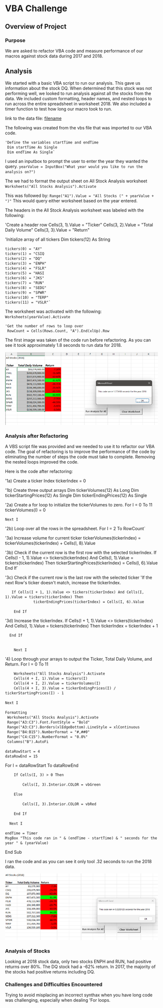 # VBA Challenge

## Overview of Project

### Purpose

We are asked to refactor VBA code and measure performance of our macros against stock data during 2017 and 2018. 


## Analysis

We started with a basic VBA script to run our analysis. This gave us information about the stock DQ. When determined that this stock was not performing well, we looked to run analysis against all the stocks from the data. We included custom formatting, header names, and nested loops to run across the entire spreadsheet in worksheet 2018. We also included a timer function to test how long our macro took to run.

link to the data file: [filename](/VBA_Challenge.zip)

The following was created from the vbs file that was imported to our VBA code.
	
	'Define the variables startTime and endTime
	 Dim startTime As Single
	 Dim endTime As Single`

I used an inputbox to prompt the user to enter the year they wanted the query.
	`yearValue = InputBox("What year would you like to run the analysis on?")`

The we had to format the output sheet on All Stock Analysis worksheet
	` Worksheets("All Stocks Analysis").Activate`

This was followed by:
	`Range("A1").Value = "All Stocks (" + yearValue + ")"`
This would query either worksheet based on the year entered.

The headers in the All Stock Analysis worksheet was labeled with the following:

'Create a header row
    Cells(3, 1).Value = "Ticker"
     Cells(3, 2).Value = "Total Daily Volume"
     Cells(3, 3).Value = "Return"

'Initialize array of all tickers
    Dim tickers(12) As String
    
    tickers(0) = "AY"
    tickers(1) = "CSIQ
    tickers(2) = "DQ"
    tickers(3) = "ENPH"
    tickers(4) = "FSLR"
    tickers(5) = "HASI
    tickers(6) = "JKS"
    tickers(7) = "RUN"
    tickers(8) = "SEDG"
    tickers(9) = "SPWR"
    tickers(10) = "TERP"
    tickers(11) = "VSLR"`

 The worksheet was activated with the following:
    `Worksheets(yearValue).Activate`
    
    'Get the number of rows to loop over
     RowCount = Cells(Rows.Count, "A").End(xlUp).Row

The first image was taken of the code run before refactoring. As you can see it took approximately 1.8 seconds to run data for 2018.

 ![This is an image](/resources/2018AllStocksAnalysis.png)

### Analysis after Refactoring

A VBS script file was provided and we needed to use it to refactor our VBA code. The goal of refactoring is to improve the performance of the code by eliminating the number of steps the code must take to complete. Removing the nested loops improved the code. 

Here is the code after refactoring:

  '1a) Create a ticker Index
    tickerIndex = 0

  '1b) Create three output arrays
     Dim tickerVolumes(12) As Long
     Dim tickerStartingPrices(12) As Single
     Dim tickerEndingPrices(12) As Single
    
 '2a) Create a for loop to initialize the tickerVolumes to zero.
      For I = 0 To 11
        tickerVolumes(I) = 0
    
    Next I
        
 '2b) Loop over all the rows in the spreadsheet.
      For I = 2 To RowCount`
            
  '3a) Increase volume for current ticker
        tickerVolumes(tickerIndex) = tickerVolumes(tickerIndex) + Cells(I, 8).Value
        
   
  '3b) Check if the current row is the first row with the selected tickerIndex.
        If Cells(I - 1, 1).Value <> tickers(tickerIndex) And Cells(I, 1).Value = tickers(tickerIndex) Then
                tickerStartingPrices(tickerIndex) = Cells(I, 6).Value
        End If`
         
                   
  '3c) Check if the current row is the last row with the selected ticker
         'If the next Row's ticker doesn't match, increase the tickerIndex.
        
	   If Cells(I + 1, 1).Value <> tickers(tickerIndex) And Cells(I, 1).Value = tickers(tickerIndex) Then
                 tickerEndingPrices(tickerIndex) = Cells(I, 6).Value
    
        End If
        
  '3d) Increase the tickerIndex.
        If Cells(I + 1, 1).Value <> tickers(tickerIndex) And Cells(I, 1).Value = tickers(tickerIndex) Then
                tickerIndex = tickerIndex + 1
        
	  End If
             
    
        Next I
         
    
  '4) Loop through your arrays to output the Ticker, Total Daily Volume, and Return.
      For I = 0 To 11
        
        Worksheets("All Stocks Analysis").Activate
        Cells(4 + I, 1).Value = tickers(I)
        Cells(4 + I, 2).Value = tickerVolumes(I)
        Cells(4 + I, 3).Value = tickerEndingPrices(I) / tickerStartingPrices(I) - 1
      
    Next I
    
    Formatting
     Worksheets("All Stocks Analysis").Activate
     Range("A3:C3").Font.FontStyle = "Bold"
     Range("A3:C3").Borders(xlEdgeBottom).LineStyle = xlContinuous
     Range("B4:B15").NumberFormat = "#,##0"
     Range("C4:C15").NumberFormat = "0.0%"
     Columns("B").AutoFi

    dataRowStart = 4
    dataRowEnd = 15

   For I = dataRowStart To dataRowEnd
       
        If Cells(I, 3) > 0 Then
            
            Cells(I, 3).Interior.COLOR = vbGreen
            
        Else
        
            Cells(I, 3).Interior.COLOR = vbRed
            
        End If
      
      Next I
 
    endTime = Timer
    MsgBox "This code ran in " & (endTime - startTime) & " seconds for the year " & (yearValue)

End Sub


I ran the code and as you can see it only tool .32 seconds to run the 2018 data. 

  ![This is an image](resources/Refactor2018AllStocksAnalysis.png)

### Analysis of Stocks

Looking at 2018 stock data, only two stocks ENPH and RUN, had positive returns over 80%. The DQ stock had a -62% return.
In 2017, the majority of the stocks had positive returns including DQ.


### Challenges and Difficulties Encountered

Trying to avoid misplacing an incorrect synthax when you have long code was challenging, especially when dealing 'For loops. 



